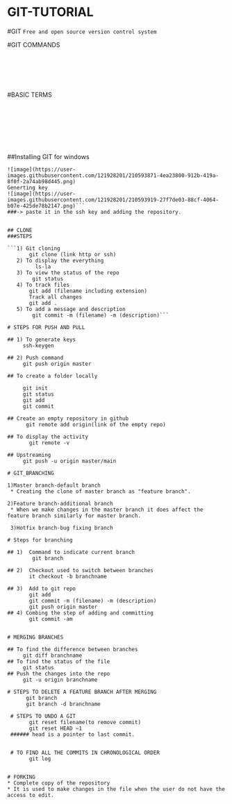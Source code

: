 # GIT-TUTORIAL

#GIT
```Free and open source version control system```

#GIT COMMANDS

```->Clone-bring the repo that is hosted on github into a folder on your local machine.
```
```->add-Track your files and changes in git commit-save your files in Git.
```
```->push-upload git commits to a remote repo.
```
```->pull-download changes from remote repo to your local machine.
```
```->Commit-Save your files in git
```
```->status
```

#BASIC TERMS

```-->DIRECTORY: Folder
```
```-->TERMINAL OR COMMAND LINE: Interface for text commands
```
```-->CLI: Command Line Interface
```
```-->cd: Change directory
```
```-->CODE EDITOR: Word processor for writing code.
```
```-->Repository: Project, or the folder/place where your project is kept.
```
```-->GITHUB: A website to host your repositories online.
```
```-->GIT: tool that tracks the changes in your code overtime
```

##Installing GIT for windows

```![image](https://user-images.githubusercontent.com/121928201/210593660-b0630c76-81fe-498a-bb17-e9b141cead59.png)
![image](https://user-images.githubusercontent.com/121928201/210593871-4ea23800-912b-419a-8f0f-2a74ab98d445.png)
Generting key
![image](https://user-images.githubusercontent.com/121928201/210593919-27f7de03-88cf-4064-b07e-425de78b2147.png)```
###-> paste it in the ssh key and adding the repository.


## CLONE
###STEPS

```1) Git cloning
       git clone (link http or ssh)
   2) To display the everything
         ls-la
   3) To view the status of the repo
        git status
   4) To track files
       git add (filename including extension)
       Track all changes
       git add .
   5) To add a message and description
        git commit -m (filename) -m (description)```
      
# STEPS FOR PUSH AND PULL

## 1) To generate keys
     ssh-keygen

## 2) Push command
     git push origin master

## To create a folder locally

     git init
     git status
     git add
     git commit

## Create an empty repository in github
      git remote add origin(link of the empty repo)

## To display the activity
       git remote -v
       
## Upstreaming
     git push -u origin master/main

# GIT_BRANCHING

1)Master branch-default branch
 * Creating the clone of master branch as "feature branch".

2)Feature branch-additional branch
 * When we make changes in the master branch it does affect the feature branch similarly for master branch.

 3)Hotfix branch-bug fixing branch

# Steps for branching

## 1)  Command to indicate current branch 
        git branch
     
## 2)  Checkout used to switch between branches 
       it checkout -b branchname 
  
## 3)  Add to git repo
       git add
       git commit -m (filename) -m (description)
       git push origin master
## 4) Combing the step of adding and committing
       git commit -am
       
       
# MERGING BRANCHES

## To find the difference between branches
     git diff branchname
## To find the status of the file
     git status
## Push the changes into the repo
     git -u origin branchname
     
# STEPS TO DELETE A FEATURE BRANCH AFTER MERGING
      git branch
      git branch -d branchname
 
 # STEPS TO UNDO A GIT 
       git reset filename(to remove commit)
       git reset HEAD ~1
 ###### head is a pointer to last commit.
 
 
 # TO FIND ALL THE COMMITS IN CHRONOLOGICAL ORDER
       git log
       

# FORKING
* Complete copy of the repository
* It is used to make changes in the file when the user do not have the access to edit.
       
